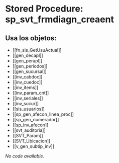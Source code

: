# Stored Procedure: sp_svt_frmdiagn_creaent

## Usa los objetos:
- [[fn_sis_GetUsuActual]]
- [[gen_decapl]]
- [[gen_perapl]]
- [[gen_periodos]]
- [[gen_sucursal]]
- [[inv_cabdoc]]
- [[inv_cuedoc]]
- [[inv_items]]
- [[inv_param_cnt]]
- [[inv_seriales]]
- [[inv_sucur]]
- [[sis_usuarios]]
- [[sp_gen_afecon_linea_proc]]
- [[sp_gen_numerador]]
- [[sp_inv_afecon]]
- [[svt_auditoria]]
- [[SVT_Param]]
- [[SVT_Ubicacion]]
- [[v_gen_subtip_inv]]

*No code available.*
